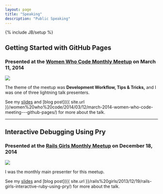 ```yaml
---
layout: page
title: "Speaking"
description: "Public Speaking"
---
```

{% include JB/setup %}

## Getting Started with GitHub Pages
### **Presented at the [Women Who Code Monthly Meetup](http://www.meetup.com/Women-Who-Code-Atlanta/events/158530803/) on March 11, 2014**

<div class="speaking-photo">
	<img src="{{ site.url }}/assets/pictures/ghpages.png" />
</div>

The theme of the meetup was **Development Workflow, Tips & Tricks,** and I was one of three lightning talk presenters.

See my [slides](https://docs.google.com/presentation/d/1ytGYmz0svbn7ckmZrX6dygbBX9d8DS6GgM6vsLuaksQ/edit?usp=sharing)
 and [blog post]({{ site.url }}/women%20who%20code/2014/03/12/march-2014-women-who-code-meeting---github-pages/)
 for more about the talk.

----

## Interactive Debugging Using Pry
### **Presented at the [Rails Girls Monthly Meetup](http://www.meetup.com/Rails-Girls-Atlanta/events/147082012/) on December 18, 2014**

<div class="speaking-photo">
	<img src="{{ site.url }}/assets/pictures/pry.png" />
</div>

I was the monthly main presenter for this meetup.

See my [slides](https://docs.google.com/presentation/d/1RlBptG2n0lv7PFBjbrMsc4u8qXQ7IHgBx0w_zeC5bUY/pub?start=false&loop=false&delayms=3000#slide=id.p)
 and [blog post]({{ site.url }}/rails%20girls/2013/12/19/rails-girls-interactive-ruby-using-pry/)
 for more about the talk.
